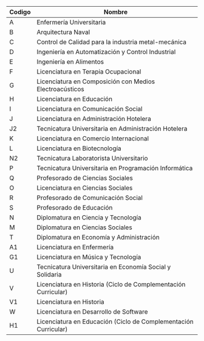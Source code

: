 | Codigo | Nombre                                                          |
|--------|-----------------------------------------------------------------|
| A      | Enfermería Universitaria                                        |
| B      | Arquitectura Naval                                              |
| C      | Control de Calidad para la industria metal-mecánica             |
| D      | Ingeniería en Automatización y Control Industrial               |
| E      | Ingeniería en Alimentos                                         |
| F      | Licenciatura en Terapia Ocupacional                             |
| G      | Licenciatura en Composición con Medios Electroacústicos         |
| H      | Licenciatura en Educación                                       |
| I      | Licenciatura en Comunicación Social                             |
| J      | Licenciatura en Administración Hotelera                         |
| J2     | Tecnicatura Universitaria en Administración Hotelera            |
| K      | Licenciatura en Comercio Internacional                          |
| L      | Licenciatura en Biotecnología                                   |
| N2     | Tecnicatura Laboratorista Universitario                         |
| P      | Tecnicatura Universitaria en Programación Informática           |
| Q      | Profesorado de Ciencias Sociales                                |
| O      | Licenciatura en Ciencias Sociales                               |
| R      | Profesorado de Comunicación Social                              |
| S      | Profesorado de Educación                                        |
| N      | Diplomatura en Ciencia y Tecnología                             |
| M      | Diplomatura en Ciencias Sociales                                |
| T      | Diplomatura en Economía y Administración                        |
| A1     | Licenciatura en Enfermería                                      |
| G1     | Licenciatura en Música y Tecnología                             |
| U      | Tecnicatura Universitaria en Economía Social y Solidaria        |
| V      | Licenciatura en Historia (Ciclo de Complementación Curricular)  |
| V1     | Licenciatura en Historia                                        |
| W      | Licenciatura en Desarrollo de Software                          |
| H1     | Licenciatura en Educación (Ciclo de Complementación Curricular) |